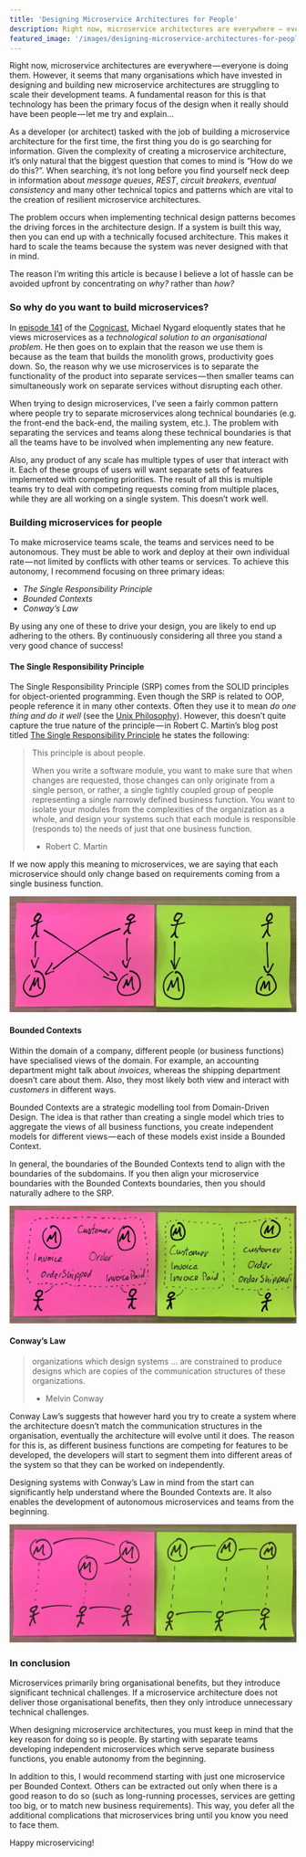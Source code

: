 ```yaml
---
title: 'Designing Microservice Architectures for People'
description: Right now, microservice architectures are everywhere — everyone is doing them. However, it seems that many organisations which have…
featured_image: '/images/designing-microservice-architectures-for-people/featured-image.jpeg'
---
```


Right now, microservice architectures are everywhere — everyone is doing them.
However, it seems that many organisations which have invested in designing and
building new microservice architectures are struggling to scale their
development teams. A fundamental reason for this is that technology has been
the primary focus of the design when it really should have been people — let me
try and explain...

As a developer (or architect) tasked with the job of building a microservice
architecture for the first time, the first thing you do is go searching for
information. Given the complexity of creating a microservice architecture, it’s
only natural that the biggest question that comes to mind is “How do we do
this?”. When searching, it’s not long before you find yourself neck deep in
information about _message queues_, _REST_, _circuit breakers_, _eventual
consistency_ and many other technical topics and patterns which are vital to
the creation of resilient microservice architectures.

The problem occurs when implementing technical design patterns becomes the
driving forces in the architecture design. If a system is built this way, then
you can end up with a technically focused architecture. This makes it hard to
scale the teams because the system was never designed with that in mind.

The reason I’m writing this article is because I believe a lot of hassle can be
avoided upfront by concentrating on _why?_ rather than _how?_

### So why do you want to build microservices?

In [episode 141](http://blog.cognitect.com/cognicast/141) of the
[Cognicast](http://blog.cognitect.com/cognicast/), Michael Nygard eloquently
states that he views microservices as a _technological solution to an
organisational problem_. He then goes on to explain that the reason we use them
is because as the team that builds the monolith grows, productivity goes down.
So, the reason why we use microservices is to separate the functionality of the
product into separate services — then smaller teams can simultaneously work on
separate services without disrupting each other.

When trying to design microservices, I’ve seen a fairly common pattern where
people try to separate microservices along technical boundaries (e.g. the
front-end the back-end, the mailing system, etc.). The problem with separating
the services and teams along these technical boundaries is that all the teams
have to be involved when implementing any new feature.

Also, any product of any scale has multiple types of user that interact with
it. Each of these groups of users will want separate sets of features
implemented with competing priorities. The result of all this is multiple teams
try to deal with competing requests coming from multiple places, while they are
all working on a single system. This doesn’t work well.

### Building microservices for people

To make microservice teams scale, the teams and services need to be autonomous.
They must be able to work and deploy at their own individual rate — not limited
by conflicts with other teams or services. To achieve this autonomy, I
recommend focusing on three primary ideas:

* _The Single Responsibility Principle_
* _Bounded Contexts_
* _Conway’s Law_

By using any one of these to drive your design, you are likely to end up adhering to the others. By continuously considering all three you stand a very good chance of success!

#### The Single Responsibility Principle

The Single Responsibility Principle (SRP) comes from the SOLID principles for object-oriented programming. Even though the SRP is related to OOP, people reference it in many other contexts. Often they use it to mean 
_do one thing and do it well_ (see the 
[Unix Philosophy](https://en.wikipedia.org/wiki/Unix_philosophy#Do_One_Thing_and_Do_It_Well)). However, this doesn’t quite capture the true nature of the principle — in Robert C. Martin’s blog post titled 
[The Single Responsibility Principle](https://8thlight.com/blog/uncle-bob/2014/05/08/SingleReponsibilityPrinciple.html) he states the following:

> This principle is about people.
>
> When you write a software module, you want to make sure that when changes are
> requested, those changes can only originate from a single person, or rather,
> a single tightly coupled group of people representing a single narrowly
> defined business function. You want to isolate your modules from the
> complexities of the organization as a whole, and design your systems such
> that each module is responsible (responds to) the needs of just that one
> business function.
>
> - Robert C. Martin

If we now apply this meaning to microservices, we are saying that each
microservice should only change based on requirements coming from a single
business function.

![The Single Responsibility Principle](/images/designing-microservice-architectures-for-people/srp.jpeg)

#### Bounded Contexts

Within the domain of a company, different people (or business functions) have
specialised views of the domain. For example, an accounting department might
talk about _invoices_, whereas the shipping department doesn’t care about them.
Also, they most likely both view and interact with _customers_ in different
ways.

Bounded Contexts are a strategic modelling tool from Domain-Driven Design. The
idea is that rather than creating a single model which tries to aggregate the
views of all business functions, you create independent models for different
views — each of these models exist inside a Bounded Context.

In general, the boundaries of the Bounded Contexts tend to align with the
boundaries of the subdomains. If you then align your microservice boundaries
with the Bounded Contexts boundaries, then you should naturally adhere to the
SRP.

![Bounded Contexts](/images/designing-microservice-architectures-for-people/bounded-contexts.jpeg)

#### Conway’s Law

> organizations which design systems … are constrained to produce designs which
> are copies of the communication structures of these organizations.
>
> - Melvin Conway

Conway Law’s suggests that however hard you try to create a system where the
architecture doesn’t match the communication structures in the organisation,
eventually the architecture will evolve until it does. The reason for this is,
as different business functions are competing for features to be developed, the
developers will start to segment them into different areas of the system so
that they can be worked on independently.

Designing systems with Conway’s Law in mind from the start can significantly
help understand where the Bounded Contexts are. It also enables the development
of autonomous microservices and teams from the beginning.

![Conway's Law](/images/designing-microservice-architectures-for-people/conways-law.jpeg)

### In conclusion

Microservices primarily bring organisational benefits, but they introduce
significant technical challenges. If a microservice architecture does not
deliver those organisational benefits, then they only introduce unnecessary
technical challenges.

When designing microservice architectures, you must keep in mind that the key
reason for doing so is people. By starting with separate teams developing
independent microservices which serve separate business functions, you enable
autonomy from the beginning.

In addition to this, I would recommend starting with just one microservice per
Bounded Context. Others can be extracted out only when there is a good reason
to do so (such as long-running processes, services are getting too big, or to
match new business requirements). This way, you defer all the additional
complications that microservices bring until you know you need to face them.

Happy microservicing!
